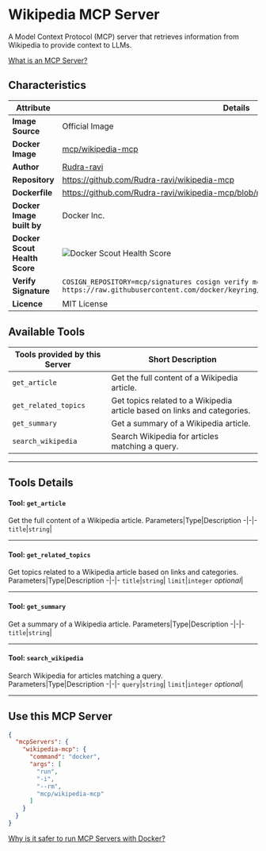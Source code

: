 # Wikipedia MCP Server

A Model Context Protocol (MCP) server that retrieves information from Wikipedia to provide context to LLMs.

[What is an MCP Server?](https://www.anthropic.com/news/model-context-protocol)

## Characteristics
Attribute|Details|
|-|-|
**Image Source**|Official Image
**Docker Image**|[mcp/wikipedia-mcp](https://hub.docker.com/repository/docker/mcp/wikipedia-mcp)
**Author**|[Rudra-ravi](https://github.com/Rudra-ravi)
**Repository**|https://github.com/Rudra-ravi/wikipedia-mcp
**Dockerfile**|https://github.com/Rudra-ravi/wikipedia-mcp/blob/main/Dockerfile
**Docker Image built by**|Docker Inc.
**Docker Scout Health Score**| ![Docker Scout Health Score](https://api.scout.docker.com/v1/policy/insights/org-image-score/badge/mcp/wikipedia-mcp)
**Verify Signature**|`COSIGN_REPOSITORY=mcp/signatures cosign verify mcp/wikipedia-mcp --key https://raw.githubusercontent.com/docker/keyring/refs/heads/main/public/mcp/latest.pub`
**Licence**|MIT License

## Available Tools
Tools provided by this Server|Short Description
-|-
`get_article`|Get the full content of a Wikipedia article.|
`get_related_topics`|Get topics related to a Wikipedia article based on links and categories.|
`get_summary`|Get a summary of a Wikipedia article.|
`search_wikipedia`|Search Wikipedia for articles matching a query.|

---
## Tools Details

#### Tool: **`get_article`**
Get the full content of a Wikipedia article.
Parameters|Type|Description
-|-|-
`title`|`string`|

---
#### Tool: **`get_related_topics`**
Get topics related to a Wikipedia article based on links and categories.
Parameters|Type|Description
-|-|-
`title`|`string`|
`limit`|`integer` *optional*|

---
#### Tool: **`get_summary`**
Get a summary of a Wikipedia article.
Parameters|Type|Description
-|-|-
`title`|`string`|

---
#### Tool: **`search_wikipedia`**
Search Wikipedia for articles matching a query.
Parameters|Type|Description
-|-|-
`query`|`string`|
`limit`|`integer` *optional*|

---
## Use this MCP Server

```json
{
  "mcpServers": {
    "wikipedia-mcp": {
      "command": "docker",
      "args": [
        "run",
        "-i",
        "--rm",
        "mcp/wikipedia-mcp"
      ]
    }
  }
}
```

[Why is it safer to run MCP Servers with Docker?](https://www.docker.com/blog/the-model-context-protocol-simplifying-building-ai-apps-with-anthropic-claude-desktop-and-docker/)

